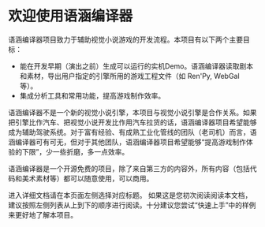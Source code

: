 # 欢迎使用语涵编译器

语涵编译器项目致力于辅助视觉小说游戏的开发流程。本项目有以下两个主要目标：

  * 能在开发早期（演出之前）生成可以运行的实机Demo。语涵编译器读取剧本和素材，导出用户指定的引擎所用的游戏工程文件（如 Ren'Py, WebGal 等）。
  * 集成分析工具和常用功能，提高游戏制作效率。

语涵编译器不是一个新的视觉小说引擎，本项目与视觉小说引擎是合作关系。如果把引擎比作汽车、把视觉小说开发比作用汽车拉货的话，语涵编译器项目希望能够成为辅助驾驶系统。对于富有经验、有成熟工业化管线的团队（老司机）而言，语涵编译器可有可无，但对于其他团队，语涵编译器项目希望能够“提高游戏制作体验的下限”，少一些折磨，多一点效率。

语涵编译器是一个开源免费的项目，除了来自第三方的内容外，所有内容（包括代码和美术素材等）都可以随意使用，可以商用。

进入详细文档请在本页面左侧选择对应标题。
如果这是您初次阅读阅读本文档，建议按照左侧列表从上到下的顺序进行阅读。十分建议您尝试“快速上手”中的样例来更好地了解本项目。







